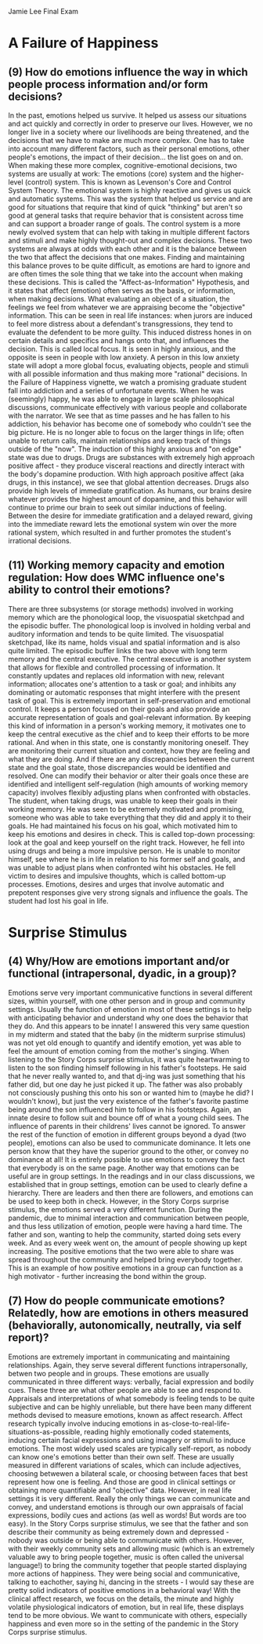 Jamie Lee 
Final Exam
# A Failure of Happiness
## (9) How do emotions influence the way in which people process information and/or form decisions?
In the past, emotions helped us survive. It helped us assess our situations and act quickly and correctly in order to preserve our lives. However, we no longer live in a society where our livelihoods are being threatened, and the decisions that we have to make are much more complex. One has to take into account many different factors, such as their personal emotions, other people's emotions, the impact of their decision... the list goes on and on. 
When making these more complex, cognitive-emotional decisions, two systems are usually at work: The emotions (core) system and the higher-level (control) system. This is known as Levenson's Core and Control System Theory. The emotional system is highly reactive and gives us quick and automatic systems. This was the system that helped us service and are good for situations that require that kind of quick "thinking" but aren't so good at general tasks that require behavior that is consistent across time and can support a broader range of goals. The control system is a more newly evolved system that can help with taking in multiple different factors and stimuli and make highly thought-out and complex decisions. 
These two systems are always at odds with each other and it is the balance between the two that affect the decisions that one makes. Finding and maintaining this balance proves to be quite difficult, as emotions are hard to ignore and are often times the sole thing that we take into the account when making these decisions.
This is called the "Affect-as-Information" Hypothesis, and it states that affect (emotion) often serves as the basis, or information, when making decisions. What evaluating an object of a situation, the feelings we feel from whatever we are appraising become the "objective" information. This can be seen in real life instances: when jurors are induced to feel more distress about a defendant's transgressions, they tend to evaluate the defendent to be more guilty. This induced distress hones in on certain details and specifics and hangs onto that, and influences the decision. This is called local focus. It is seen in highly anxious, and the opposite is seen in people with low anxiety. A person in this low anxiety state will adopt a more global focus, evaluating objects, people and stimuli with all possible information and thus making more "rational" decisions. 
In the Failure of Happiness vignette, we watch a promising graduate student fall into addiction and a series of unfortunate events. When he was (seemingly) happy, he was able to engage in large scale philosophical discussions, communicate effectively with various people and collaborate with the narrator. 
We see that as time passes and he has fallen to his addiction, his behavior has become one of somebody who couldn't see the big picture. He is no longer able to focus on the larger things in life; often unable to return calls, maintain relationships and keep track of things outside of the "now". 
The induction of this highly anxious and "on edge" state was due to drugs. Drugs are substances with extremely high approach positive affect - they produce visceral reactions and directly interact with the body's dopamine production. With high approach positive affect (aka drugs, in this instance), we see that global attention decreases. Drugs also provide high levels of immediate gratification. As humans, our brains desire whatever provides the highest amount of dopamine, and this behavior will continue to prime our brain to seek out similar inductions of feeling. Between the desire for immediate gratification and a delayed reward, giving into the immediate reward lets the emotional system win over the more rational system, which resulted in and further promotes the student's irrational decisions. 
## (11) Working memory capacity and emotion regulation: How does WMC influence one's ability to control their emotions? 
There are three subsystems (or storage methods) involved in working memory which are the phonological loop, the visuospatial sketchpad and the episodic buffer. The phonological loop is involved in holding verbal and auditory information and tends to be quite limited. The visuospatial sketchpad, like its name, holds visual and spatial information and is also quite limited. The episodic buffer links the two above with long term memory and the central executive.
The central executive is another system that allows for flexible and controlled processing of information. It constantly updates and replaces old information with new, relevant information; allocates one's attention to a task or goal; and inhibits any dominating or automatic responses that might interfere with the present task of goal. 
This is extremely important in self-preservation and emotional control. It keeps a person focused on their goals and also provide an accurate representation of goals and goal-relevant information. By keeping this kind of information in a person's working memory, it motivates one to keep the central executive as the chief and to keep their efforts to be more rational. And when in this state, one is constantly monitoring oneself. They are monitoring their current situation and context, how they are feeling and what they are doing. And if there are any discrepancies between the current state and the goal state, those discrepancies would be identified and resolved. One can modify their behavior or alter their goals once these are identified and intelligent self-regulation (high amounts of working memory capacity) involves flexibly adjusting plans when confronted with obstacles. 
The student, when taking drugs, was unable to keep their goals in their working memory. He was seen to be extremely motivated and promising, someone who was able to take everything that they did and apply it to their goals. He had maintained his focus on his goal, which motivated him to keep his emotions and desires in check. This is called top-down processing: look at the goal and keep yourself on the right track. However, he fell into using drugs and being a more impulsive person. He is unable to monitor himself, see where he is in life in relation to his former self and goals, and was unable to adjust plans when confronted wiht his obstacles. He fell victim to desires and impulsive thoughts, which is called bottom-up processes. Emotions, desires and urges that involve automatic and prepotent responses give very strong signals and influence the goals. The student had lost his goal in life. 
# Surprise Stimulus
## (4) Why/How are emotions important and/or functional (intrapersonal, dyadic, in a group)?
Emotions serve very important communicative functions in several different sizes, within yourself, with one other person and in group and community settings. Usually the function of emotion in most of these settings is to help with anticipating behavior and understand why one does the behavior that they do. And this appears to be innate! I answered this very same question in my midterm and stated that the baby (in the midterm surprise stimulus) was not yet old enough to quantify and identify emotion, yet was able to feel the amount of emotion coming from the mother's singing. 
When listening to the Story Corps surprise stimulus, it was quite heartwarming to listen to the son finding himself following in his father's footsteps. He said that he never really wanted to, and that dj-ing was just something that his father did, but one day he just picked it up. The father was also probably not consciously pushing this onto his son or wanted him to (maybe he did? I wouldn't know), but just the very existence of the father's favorite pastime being around the son influenced him to follow in his footsteps. Again, an innate desire to follow suit and bounce off of what a young child sees. The influence of parents in their childrens' lives cannot be ignored. 
To answer the rest of the function of emotion in different groups beyond a dyad (two people), emotions can also be used to communicate dominance. It lets one person know that they have the superior ground to the other, or convey no dominance at all! It is entirely possible to use emotions to convey the fact that everybody is on the same page. 
Another way that emotions can be useful are in group settings. In the readings and in our class discussions, we established that in group settings, emotion can be used to clearly define a hierarchy. There are leaders and then there are followers, and emotions can be used to keep both in check. However, in the Story Corps surprise stimulus, the emotions served a very different function. During the pandemic, due to minimal interaction and communication between people, and thus less utilization of emotion, people were having a hard time. The father and son, wanting to help the community, started doing sets every week. And as every week went on, the amount of people showing up kept increasing. The positive emotions that the two were able to share was spread throughout the community and helped bring everybody together. This is an example of how positive emotions in a group can function as a high motivator - further increasing the bond within the group. 
## (7) How do people communicate emotions? Relatedly, how are emotions in others measured (behaviorally, autonomically, neutrally, via self report)? 
Emotions are extremely important in communicating and maintaining relationships. Again, they serve several different functions intrapersonally, betwen two people and in groups. These emotions are usually communicated in three different ways: verbally, facial expression and bodily cues. These three are what other people are able to see and respond to. 
Appraisals and interpretations of what somebody is feeling tends to be quite subjective and can be highly unreliable, but there have been many different methods devised to measure emotions, known as affect research. Affect research typically involve inducing emotions in as-close-to-real-life-situations-as-possible, reading highly emotionally coded statements, inducing certain facial expressions and using imagery or stimuli to induce emotions. The most widely used scales are typically self-report, as nobody can know one's emotions better than their own self. These are usually measured in different variations of scales, which can include adjectives, choosing betwewen a bilateral scale, or choosing between faces that best represent how one is feeling. And those are good in clinical settings or obtaining more quantifiable and "objective" data. 
However, in real life settings it is very different. Really the only things we can communicate and convey, and understand emotions is through our own appraisals of facial expressions, bodily cues and actions (as well as words! But words are too easy). In the Story Corps surprise stimulus, we see that the father and son describe their community as being extremely down and depressed - nobody was outside or being able to communicate with others. However, with their weekly community sets and allowing music (which is an extremely valuable awy to bring people together, music is often called the universal language!) to bring the community together that people started displaying more actions of happiness. They were being social and communicative, talking to eachother, saying hi, dancing in the streets - I would say these are pretty solid indicators of positive emotions in a behavioral way! 
With the clinical affect research, we focus on the details, the minute and highly volatile physiological indicators of emotion, but in real life, these displays tend to be more obvious. We want to communicate with others, especially happiness and even more so in the setting of the pandemic in the Story Corps surprise stimulus. 